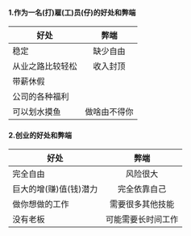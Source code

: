 #### 1.作为一名(打)雇(工)员(仔)的好处和弊端
| 好处           | 弊端                |
| ------------- |:----------------------:|
| 稳定  | 缺少自由 |
| 从业之路比较轻松        | 收入封顶                 |
| 带薪休假          |                 |
| 公司的各种福利      |                  |
| 可以划水摸鱼     |      做啥由不得你            |

#### 2.创业的好处和弊端
| 好处           | 弊端                |
| ------------- |:----------------------:|
| 完全自由| 风险很大 |
| 巨大的增(赚)值(钱)潜力        | 完全依靠自己                 |
| 做你想做的工作          |    需要很多其他技能             |
| 没有老板      |         可能需要长时间工作   |
